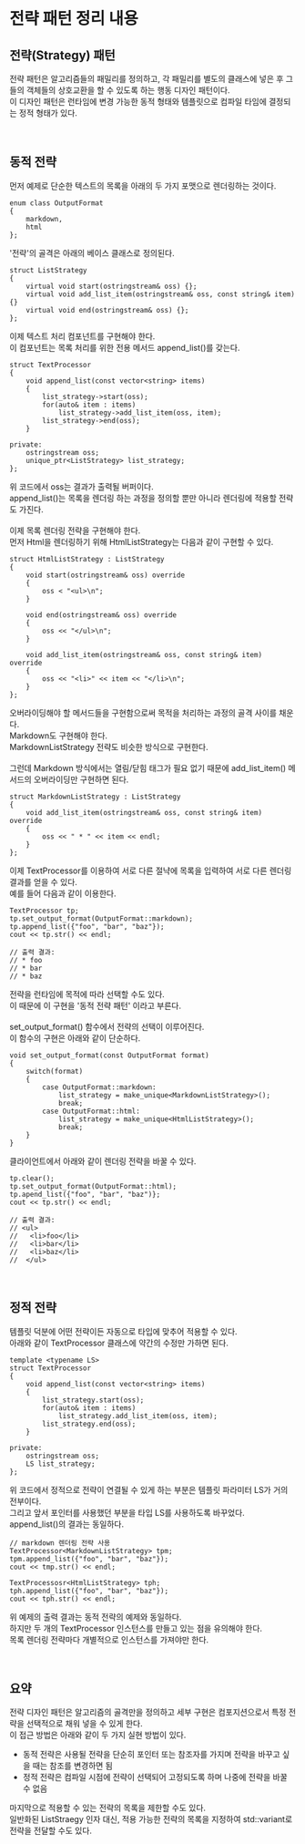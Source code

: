 # 전략 패턴 정리 내용

## 전략(Strategy) 패턴
전략 패턴은 알고리즘들의 패밀리를 정의하고, 각 패밀리를 별도의 클래스에 넣은 후 그들의 객체들의 상호교환을 할 수 있도록 하는 행동 디자인 패턴이다.
<br>
이 디자인 패턴은 런타임에 변경 가능한 동적 형태와 템플릿으로 컴파일 타임에 결정되는 정적 형태가 있다.

<br>

## 동적 전략
먼저 예제로 단순한 텍스트의 목록을 아래의 두 가지 포맷으로 렌더링하는 것이다.

```
enum class OutputFormat
{
    markdown,
    html
};
```

'전략'의 골격은 아래의 베이스 클래스로 정의된다.

```
struct ListStrategy
{
    virtual void start(ostringstream& oss) {};
    virtual void add_list_item(ostringstream& oss, const string& item) {}
    virtual void end(ostringstream& oss) {};
};
```

이제 텍스트 처리 컴포넌트를 구현해야 한다.
<br>
이 컴포넌트는 목록 처리를 위한 전용 메서드 append_list()를 갖는다.

```
struct TextProcessor
{
    void append_list(const vector<string> items)
    {
        list_strategy->start(oss);
        for(auto& item : items)
            list_strategy->add_list_item(oss, item);
        list_strategy->end(oss);
    }
    
private:
    ostringstream oss;
    unique_ptr<ListStrategy> list_strategy;
};
```

위 코드에서 oss는 결과가 출력될 버퍼이다.
<br>
append_list()는 목록을 렌더링 하는 과정을 정의할 뿐만 아니라 렌더링에 적용할 전략도 가진다.
<br>
<br>
이제 목록 렌더링 전략을 구현해야 한다.
<br>
먼저 Html을 렌더링하기 위해 HtmlListStrategy는 다음과 같이 구현할 수 있다.

```
struct HtmlListStrategy : ListStrategy
{
    void start(ostringstream& oss) override
    {
        oss < "<ul>\n";
    }
    
    void end(ostringstream& oss) override
    {
        oss << "</ul>\n";
    }
    
    void add_list_item(ostringstream& oss, const string& item) override
    {
        oss << "<li>" << item << "</li>\n";
    }
};
```

오버라이딩해야 할 메서드들을 구현함으로써 목적을 처리하는 과정의 골격 사이를 채운다.
<br>
Markdown도 구현해야 한다.
<br>
MarkdownListStrategy 전략도 비슷한 방식으로 구현한다.
<br>
<br>
그런데 Markdown 방식에서는 열림/닫힘 태그가 필요 없기 때문에 add_list_item() 메서드의 오버라이딩만 구현하면 된다.

```
struct MarkdownListStrategy : ListStrategy
{
    void add_list_item(ostringstream& oss, const string& item) override
    {
        oss << " * " << item << endl;
    }
};
```

이제 TextProcessor를 이용하여 서로 다른 절냑에 목록을 입력하여 서로 다른 렌더링 결과를 얻을 수 있다.
<br>
예를 들어 다음과 같이 이용한다.


```
TextProcessor tp;
tp.set_output_format(OutputFormat::markdown);
tp.append_list({"foo", "bar", "baz"});
cout << tp.str() << endl;

// 출력 결과:
// * foo
// * bar
// * baz
```

전략을 런타임에 목적에 따라 선택할 수도 있다.
<br>
이 때문에 이 구현을 '동적 전략 패턴' 이라고 부른다.
<br>
<br>
set_output_format() 함수에서 전략의 선택이 이루어진다.
<br>
이 함수의 구현은 아래와 같이 단순하다.

```
void set_output_format(const OutputFormat format)
{
    switch(format)
    {
        case OutputFormat::markdown:
            list_strategy = make_unique<MarkdownListStrategy>();
            break;
        case OutputFormat::html:
            list_strategy = make_unique<HtmlListStrategy>();
            break;
    }
}
```

클라이언트에서 아래와 같이 렌더링 전략을 바꿀 수 있다.

```
tp.clear();
tp.set_output_format(OutputFormat::html);
tp.apend_list({"foo", "bar", "baz")};
cout << tp.str() << endl;

// 출력 결과:
// <ul>
//   <li>foo</li>
//   <li>bar</li>
//   <li>baz</li>
//  </ul>
```

<br>

## 정적 전략
템플릿 덕분에 어떤 전략이든 자동으로 타입에 맞추어 적용할 수 있다.
<br>
아래와 같이 TextProcessor 클래스에 약간의 수정만 가하면 된다.

```
template <typename LS>
struct TextProcessor
{
    void append_list(const vector<string> items)
    {
        list_strategy.start(oss);
        for(auto& item : items)
            list_strategy.add_list_item(oss, item);
        list_strategy.end(oss);
    }
    
private:
    ostringstream oss;
    LS list_strategy;
};
```

위 코드에서 정적으로 전략이 연결될 수 있게 하는 부분은 템플릿 파라미터 LS가 거의 전부이다.
<br>
그리고 앞서 포인터를 사용했던 부분을 타입 LS를 사용하도록 바꾸었다.
<br>append_list()의 결과는 동일하다.

```
// markdown 렌더링 전략 사용
TextProcessor<MarkdownListStrategy> tpm;
tpm.append_list({"foo", "bar", "baz"});
cout << tmp.str() << endl;

TextProcessosr<HtmlListStrategy> tph;
tph.append_list({"foo", "bar", "baz"});
cout << tph.str() << endl;
```

위 예제의 출력 결과는 동적 전략의 예제와 동일하다.
<br>
하지만 두 개의 TextProcessor 인스턴스를 만들고 있는 점을 유의해야 한다.
<br>
목록 렌더링 전략마다 개별적으로 인스턴스를 가져야만 한다.

<br>

## 요약
전략 디자인 패턴은 알고리즘의 골격만을 정의하고 세부 구현은 컴포지션으로서 특정 전략을 선택적으로 채워 넣을 수 있게 한다.
<br>
이 접근 방법은 아래와 같이 두 가지 실현 방법이 있다.
- 동적 전략은 사용될 전략을 단순히 포인터 또는 참조자를 가지며 전략을 바꾸고 싶을 때는 참조를 변경하면 됨
- 정적 전략은 컴파일 시점에 전략이 선택되어 고정되도록 하며 나중에 전략을 바꿀 수 없음

마지막으로 적용할 수 있는 전략의 목록을 제한할 수도 있다.
<br>
일반화된 ListStraegy 인자 대신, 적용 가능한 전략의 목록을 지정하여 std::variant로 전략을 전달할 수도 있다.
